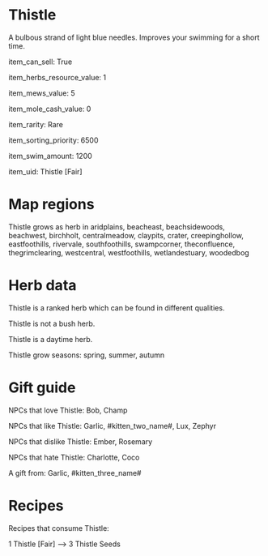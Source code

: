 # Thistle

A bulbous strand of light blue needles. Improves your swimming for a short time.

item_can_sell: True

item_herbs_resource_value: 1

item_mews_value: 5

item_mole_cash_value: 0

item_rarity: Rare

item_sorting_priority: 6500

item_swim_amount: 1200

item_uid: Thistle [Fair]

# Map regions

Thistle grows as herb in aridplains, beacheast, beachsidewoods, beachwest, birchholt, centralmeadow, claypits, crater, creepinghollow, eastfoothills, rivervale, southfoothills, swampcorner, theconfluence, thegrimclearing, westcentral, westfoothills, wetlandestuary, woodedbog

# Herb data

Thistle is a ranked herb which can be found in different qualities.

Thistle is not a bush herb.

Thistle is a daytime herb.

Thistle grow seasons: spring, summer, autumn

# Gift guide

NPCs that love Thistle: Bob, Champ

NPCs that like Thistle: Garlic, #kitten_two_name#, Lux, Zephyr

NPCs that dislike Thistle: Ember, Rosemary

NPCs that hate Thistle: Charlotte, Coco

A gift from: Garlic, #kitten_three_name#

# Recipes

Recipes that consume Thistle:

1 Thistle [Fair] --> 3 Thistle Seeds